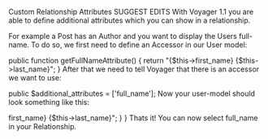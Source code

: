 


Custom Relationship Attributes
SUGGEST EDITS
With Voyager 1.1 you are able to define additional attributes which you can show in a relationship.

For example a Post has an Author and you want to display the Users full-name.
To do so, we first need to define an Accessor in our User model:

public function getFullNameAttribute()
{
    return "{$this->first_name} {$this->last_name}";
}
After that we need to tell Voyager that there is an accessor we want to use:

public $additional_attributes = ['full_name'];
Now your user-model should look something like this:

<?php

class User extends \TCG\Voyager\Models\User
{
    public $additional_attributes = ['full_name'];

    public function getFullNameAttribute()
    {
        return "{$this->first_name} {$this->last_name}";
    }
}
Thats it! You can now select full_name in your Relationship.


